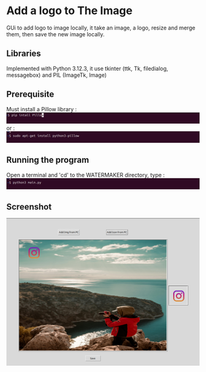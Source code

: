 # Add a logo to The Image
GUi to add logo to image locally, it take an image, a logo, resize and merge them, then save the new image locally.
## Libraries
Implemented with Python 3.12.3, it use tkinter (ttk, Tk, filedialog, messagebox) and PIL (ImageTk, Image)
## Prerequisite
Must install a Pillow library :
![screenshot](screen/pillow_pip.png)
or :
![screenshot](screen/pillow_install.png)
## Running the program
Open a terminal and 'cd' to the WATERMAKER directory, type :
![screenshot](screen/run.png)
## Screenshot
![screenshot](screen/app.png)





